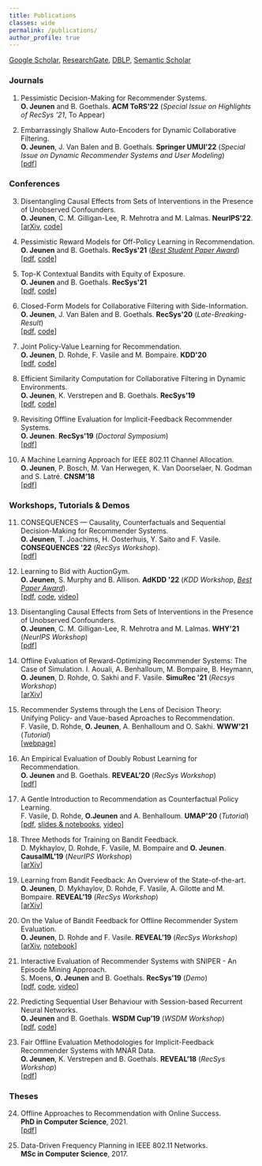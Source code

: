 ```yaml
---
title: Publications
classes: wide
permalink: /publications/
author_profile: true
---
```


[Google Scholar](https://scholar.google.com/citations?user=zOT4PjAAAAAJ), [ResearchGate](https://www.researchgate.net/profile/Olivier_Jeunen), [DBLP](https://dblp.org/pid/232/8079.html), [Semantic Scholar](https://www.semanticscholar.org/author/Olivier-Jeunen/52628148)


### Journals
1. Pessimistic Decision-Making for Recommender Systems.  
**O. Jeunen** and B. Goethals. **ACM ToRS'22** (_Special Issue on Highlights of RecSys '21_, To Appear)  

2. Embarrassingly Shallow Auto-Encoders for Dynamic Collaborative Filtering.  
**O. Jeunen**, J. Van Balen and B. Goethals. **Springer UMUI'22** (_Special Issue on Dynamic Recommender Systems and User Modeling_)  
\[[pdf](http://adrem.uantwerpen.be/bibrem/pubs/JeunenUMUAI2022.pdf)]


### Conferences
3. Disentangling Causal Effects from Sets of Interventions in the Presence of Unobserved Confounders.  
**O. Jeunen**, C. M. Gilligan-Lee, R. Mehrotra and M. Lalmas. **NeurIPS'22**.  
\[[arXiv](https://arxiv.org/abs/2210.05446), [code](https://github.com/olivierjeunen/disentangling-neurips-2022)\]

4. Pessimistic Reward Models for Off-Policy Learning in Recommendation.  
**O. Jeunen** and B. Goethals. **RecSys'21** ([_Best Student Paper Award_](https://recsys.acm.org/best-papers/))   
\[[pdf](http://adrem.uantwerpen.be/bibrem/pubs/JeunenRecSys2021_A.pdf), [code](https://github.com/olivierjeunen/pessimism-recsys-2021)]

5. Top-K Contextual Bandits with Equity of Exposure.  
**O. Jeunen** and B. Goethals. **RecSys'21**  
\[[pdf](http://adrem.uantwerpen.be/bibrem/pubs/JeunenRecSys2021_B.pdf), [code](https://github.com/olivierjeunen/EARS-recsys-2021)]

6. Closed-Form Models for Collaborative Filtering with Side-Information.  
**O. Jeunen**, J. Van Balen and B. Goethals. **RecSys'20** (_Late-Breaking-Result_)  
\[[pdf](http://adrem.uantwerpen.be/bibrem/pubs/JeunenRecSys20.pdf), [code](https://github.com/olivierjeunen/ease-side-info-recsys-2020)]

7. Joint Policy-Value Learning for Recommendation.  
**O. Jeunen**, D. Rohde, F. Vasile and M. Bompaire. **KDD'20**  
\[[pdf](http://adrem.uantwerpen.be/bibrem/pubs/JeunenKDD2020.pdf), [code](https://github.com/olivierjeunen/dual-bandit-kdd-2020)]

8. Efficient Similarity Computation for Collaborative Filtering in Dynamic Environments.  
**O. Jeunen**, K. Verstrepen and B. Goethals. **RecSys’19**  
\[[pdf](http://adrem.uantwerpen.be/bibrem/pubs/JeunenRecSys19_Full.pdf), [code](https://github.com/olivierjeunen/dynamicindex)]

9. Revisiting Offline Evaluation for Implicit-Feedback Recommender Systems.  
**O. Jeunen**. **RecSys’19** (_Doctoral Symposium_)  
\[[pdf](http://adrem.uantwerpen.be/bibrem/pubs/JeunenRecSys19_DoctoralSymposium.pdf)\]

10. A Machine Learning Approach for IEEE 802.11 Channel Allocation.  
**O. Jeunen**, P. Bosch, M. Van Herwegen, K. Van Doorselaer, N. Godman and S. Latré. **CNSM’18**  
\[[pdf](http://adrem.uantwerpen.be/bibrem/pubs/MasterThesisJeunen2018.pdf)\]



### Workshops, Tutorials & Demos

11. CONSEQUENCES — Causality, Counterfactuals and Sequential Decision-Making for Recommender Systems.  
**O. Jeunen**, T. Joachims, H. Oosterhuis, Y. Saito and F. Vasile. **CONSEQUENCES '22** (_RecSys Workshop_).  
\[[pdf](https://dl.acm.org/doi/abs/10.1145/3523227.3547409)\]


12. Learning to Bid with AuctionGym.  
**O. Jeunen**, S. Murphy and B. Allison. **AdKDD '22** (_KDD Workshop_, [_Best Paper Award_](https://www.adkdd.org/Papers/Learning-to-Bid-with-AuctionGym/2022)).  
\[[pdf](https://assets.amazon.science/4f/3c/7f9a5c6c4181894d5e64c684c0d7/learning-to-bid-with-auctiongym.pdf), [code](https://github.com/amzn/auction-gym), [video](https://www.youtube.com/watch?v=4wlOv9ThOuI)\]

13. Disentangling Causal Effects from Sets of Interventions in the Presence of Unobserved Confounders.  
**O. Jeunen**, C. M. Gilligan-Lee, R. Mehrotra and M. Lalmas. **WHY'21** (_NeurIPS Workshop_)  
\[[pdf](http://adrem.uantwerpen.be/bibrem/pubs/JeunenWHY21.pdf)\]

14. Offline Evaluation of Reward-Optimizing Recommender Systems: The Case of Simulation.
I. Aouali, A. Benhalloum, M. Bompaire, B. Heymann, **O. Jeunen**, D. Rohde, O. Sakhi and F. Vasile. **SimuRec '21** (_Recsys Workshop_)  
\[[arXiv](https://arxiv.org/abs/2209.08642)\]

15. Recommender Systems through the Lens of Decision Theory:  
Unifying Policy- and Vaue-based Aproaches to Recommendation.  
F. Vasile, D. Rohde, **O. Jeunen**, A. Benhalloum and O. Sakhi. **WWW'21** (_Tutorial_)  
\[[webpage](https://sites.google.com/view/recsys-as-decision-theory)\]

16. An Empirical Evaluation of Doubly Robust Learning for Recommendation.  
**O. Jeunen** and B. Goethals. **REVEAL’20** (_RecSys Workshop_)  
\[[pdf](http://adrem.uantwerpen.be/bibrem/pubs/JeunenREVEAL2020.pdf)\]

17. A Gentle Introduction to Recommendation as Counterfactual Policy Learning.  
F. Vasile, D. Rohde, **O.Jeunen** and A. Benhalloum. **UMAP'20** (_Tutorial_)  
\[[pdf](http://adrem.uantwerpen.be/bibrem/pubs/VasileUMAPTutorial2020.pdf), [slides & notebooks](https://github.com/criteo-research/bandit-reco), [video](https://www.youtube.com/watch?v=hBeOxwTIawc)\]

18. Three Methods for Training on Bandit Feedback.  
D. Mykhaylov, D. Rohde, F. Vasile, M. Bompaire and **O. Jeunen**. **CausalML’19** (_NeurIPS Workshop_)  
\[[arXiv](https://arxiv.org/abs/1904.10799)\]

19. Learning from Bandit Feedback: An Overview of the State-of-the-art.  
**O. Jeunen**, D. Mykhaylov, D. Rohde, F. Vasile, A. Gilotte and M. Bompaire. **REVEAL’19** (_RecSys Workshop_)  
\[[arXiv](https://arxiv.org/abs/1909.08471)\]

20. On the Value of Bandit Feedback for Offline Recommender System Evaluation.  
**O. Jeunen**, D. Rohde and F. Vasile. **REVEAL’19** (_RecSys Workshop_)  
\[[arXiv](https://arxiv.org/abs/1907.12384), [notebook](https://github.com/criteo-research/reco-gym/blob/master/Offline%20Evaluation%20with%20Bandit%20Feedback.ipynb)]

21. Interactive Evaluation of Recommender Systems with SNIPER - An Episode Mining Approach.  
S. Moens, **O. Jeunen** and B. Goethals. **RecSys’19** (_Demo_)  
\[[pdf](http://adrem.uantwerpen.be/bibrem/pubs/MoensRecSys19_Demo.pdf), [code](https://bitbucket.org/sandymoens/sniper/src/master/), [video](https://www.youtube.com/watch?v=S23qbU1PbhY)]

22. Predicting Sequential User Behaviour with Session-based Recurrent Neural Networks.  
**O. Jeunen** and B. Goethals. **WSDM Cup’19** (_WSDM Workshop_)  
\[[pdf](http://adrem.uantwerpen.be/bibrem/pubs/WSDMCupJeunen2019.pdf), [code](https://github.com/olivierjeunen/sequential-skip-prediction)]

23. Fair Offline Evaluation Methodologies for Implicit-Feedback Recommender Systems with MNAR Data.  
**O. Jeunen**, K. Verstrepen and B. Goethals. **REVEAL’18** (_RecSys Workshop_)  
\[[pdf](http://adrem.uantwerpen.be/bibrem/pubs/OfflineEvalJeunen2018.pdf)\]

### Theses
24. Offline Approaches to Recommendation with Online Success.  
**PhD in Computer Science**, 2021.  
\[[pdf](http://adrem.uantwerpen.be/bibrem/pubs/Jeunen2021PhDThesis.pdf)]

25. Data-Driven Frequency Planning in IEEE 802.11 Networks.  
**MSc in Computer Science**, 2017. 
